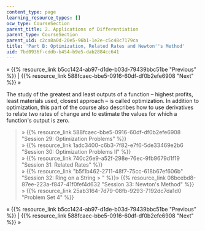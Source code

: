 ```yaml
---
content_type: page
learning_resource_types: []
ocw_type: CourseSection
parent_title: 2. Applications of Differentiation
parent_type: CourseSection
parent_uid: c2ca8a0d-20e5-96b1-1e2e-c5c48c7179ca
title: 'Part B: Optimization, Related Rates and Newton''s Method'
uid: 7bd0936f-cddb-b454-b9e5-dab2884cc641
---
```


« {{% resource_link b5cc1424-ab97-d1de-b03d-79439bbc51be "Previous" %}} | {{% resource_link 588fcaec-bbe5-0916-60df-df0b2efe6908 "Next" %}} »

The study of the greatest and least outputs of a function – highest profits, least materials used, closest approach – is called optimization. In addition to optimization, this part of the course also describes how to use derivatives to relate two rates of change and to estimate the values for which a function's output is zero.

> » {{% resource_link 588fcaec-bbe5-0916-60df-df0b2efe6908 "Session 29: Optimization Problems" %}}  
> » {{% resource_link 1adc3400-c6b3-7f82-e7f6-5de33469e2b6 "Session 30: Optimization Problems II" %}}  
> » {{% resource_link 740c26e9-a52f-298e-76ec-9fb9679d1f19 "Session 31: Related Rates" %}}  
> » {{% resource_link "b5f1b462-2711-48f7-75cc-618b67ef606b" "Session 32: Ring on a String   > " %}}» {{% resource_link 08bcebd8-87ee-223a-f847-41f0fef4d632 "Session 33: Newton's Method" %}}  
> » {{% resource_link 25ab3164-7d79-08fb-9293-7192dc7da1d0 "Problem Set 4" %}}

« {{% resource_link b5cc1424-ab97-d1de-b03d-79439bbc51be "Previous" %}} | {{% resource_link 588fcaec-bbe5-0916-60df-df0b2efe6908 "Next" %}} »
